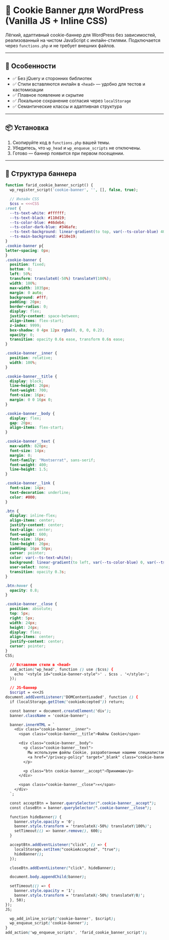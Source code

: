 # 🍪 Cookie Banner для WordPress (Vanilla JS + Inline CSS)

Лёгкий, адаптивный cookie-баннер для WordPress без зависимостей, реализованный на чистом JavaScript с инлайн-стилями. Подключается через `functions.php` и не требует внешних файлов.

---

## 🚀 Особенности

- ✅ Без jQuery и сторонних библиотек
- ✅ Стили вставляются инлайн в `<head>` — удобно для тестов и кастомизации
- ✅ Плавное появление и скрытие
- ✅ Локальное сохранение согласия через `localStorage`
- ✅ Семантические классы и адаптивная структура

---

## 📦 Установка

1. Скопируйте код в `functions.php` вашей темы.
2. Убедитесь, что `wp_head` и `wp_enqueue_scripts` не отключены.
3. Готово — баннер появится при первом посещении.

---

## 🧩 Структура баннера
```php
function farid_cookie_banner_script() {
  wp_register_script('cookie-banner', '', [], false, true);

  // Инлайн CSS
  $css = <<<CSS
:root {
  --ts-text-white: #ffffff;
  --ts-text-black: #110d19;
  --ts-color-blue: #46deb4;
  --ts-color-dark-blue: #346afe;
  --ts-text-background: linear-gradient(to top, var(--ts-color-blue) 40%, var(--ts-color-dark-blue) 100%);
  --ts-main-background: #110e19;
}
.cookie-banner p{
letter-spacing: 0px;
}
.cookie-banner {
  position: fixed;
  bottom: 0;
  left: 50%;
  transform: translateX(-50%) translateY(100%);
  width: 100%;
  max-width: 1035px;
  margin: 0 auto;
  background: #fff;
  padding: 20px;
  border-radius: 0;
  display: flex;
  justify-content: space-between;
  align-items: flex-start;
  z-index: 9999;
  box-shadow: 0 4px 12px rgba(0, 0, 0, 0.2);
  opacity: 0;
  transition: opacity 0.6s ease, transform 0.6s ease;
}

.cookie-banner__inner {
  position: relative;
  width: 100%;
}

.cookie-banner__title {
  display: block;
  line-height: 26px;
  font-weight: 700;
  font-size: 16px;
  margin: 0 0 16px 0;
}

.cookie-banner__body {
  display: flex;
  gap: 20px;
  align-items: flex-start;
}

.cookie-banner__text {
  max-width: 820px;
  font-size: 14px;
  margin: 0;
  font-family: "Montserrat", sans-serif;
  font-weight: 400;
  line-height: 1.5;
}

.cookie-banner__link {
  font-size: 14px;
  text-decoration: underline;
  color: #000;
}

.btn {
  display: inline-flex;
  align-items: center;
  justify-content: center;
  text-align: center;
  font-weight: 600;
  font-size: 16px;
  line-height: 20px;
  padding: 16px 50px;
  cursor: pointer;
  color: var(--ts-text-white);
  background: linear-gradient(to left, var(--ts-color-blue) 0, var(--ts-color-dark-blue) 100%);
  user-select: none;
  transition: opacity 0.3s;
}

.btn:hover {
  opacity: 0.8;
}

.cookie-banner__close {
  position: absolute;
  top: 5px;
  right: 5px;
  width: 24px;
  height: 24px;
  display: flex;
  align-items: center;
  justify-content: center;
  cursor: pointer;
}
CSS;

  // Вставляем стили в <head>
  add_action('wp_head', function () use ($css) {
    echo '<style id="cookie-banner-style">' . $css . '</style>';
  });

  // JS-баннер
  $script = <<<JS
document.addEventListener('DOMContentLoaded', function () {
  if (localStorage.getItem('cookieAccepted')) return;

  const banner = document.createElement('div');
  banner.className = 'cookie-banner';

  banner.innerHTML = `
    <div class="cookie-banner__inner">
      <span class="cookie-banner__title">Файлы Cookie</span>

      <div class="cookie-banner__body">
        <p class="cookie-banner__text">
          Мы используем файлы Cookie, разработанные нашими специалистами и третьими лицами, для анализа событый на нашем веб-сайте, что позволяет нам улучшать взаимодействие с пользователями и обслуживание. Продолжая просмотр страниц нашего сайта, вы принимаете условия его использования. Более подробные сведения смотрите в нашей
          <a href="/privacy-policy" target="_blank" class="cookie-banner__link">Политике в отношении файлов Cookie</a>.
        </p>

        <p class="btn cookie-banner__accept">Принимаю</p>
      </div>

      <span class="cookie-banner__close">✕</span>
    </div>
  `;

  const acceptBtn = banner.querySelector(".cookie-banner__accept");
  const closeBtn = banner.querySelector(".cookie-banner__close");

  function hideBanner() {
    banner.style.opacity = '0';
    banner.style.transform = 'translateX(-50%) translateY(100%)';
    setTimeout(() => banner.remove(), 600);
  }

  acceptBtn.addEventListener("click", () => {
    localStorage.setItem("cookieAccepted", "true");
    hideBanner();
  });

  closeBtn.addEventListener("click", hideBanner);

  document.body.appendChild(banner);

  setTimeout(() => {
    banner.style.opacity = '1';
    banner.style.transform = 'translateX(-50%) translateY(0)';
  }, 50);
});
JS;

  wp_add_inline_script('cookie-banner', $script);
  wp_enqueue_script('cookie-banner');
}
add_action('wp_enqueue_scripts', 'farid_cookie_banner_script');
```
